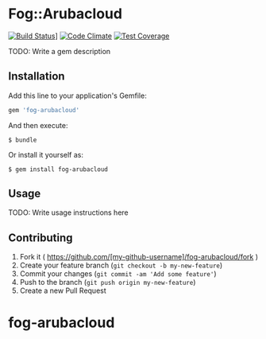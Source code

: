 # Fog::Arubacloud

[![Build Status](https://travis-ci.org/blackms/fog-arubacloud.svg?branch=master)](https://travis-ci.org/blackms/fog-arubacloud.svg?branch=master)]
[![Code Climate](https://codeclimate.com/repos/56792d122af2347fc2002962/badges/c178bedcd59b3384529d/gpa.svg)](https://codeclimate.com/repos/56792d122af2347fc2002962/feed)
[![Test Coverage](https://codeclimate.com/repos/56792d122af2347fc2002962/badges/c178bedcd59b3384529d/coverage.svg)](https://codeclimate.com/repos/56792d122af2347fc2002962/coverage)


TODO: Write a gem description

## Installation

Add this line to your application's Gemfile:

```ruby
gem 'fog-arubacloud'
```

And then execute:

    $ bundle

Or install it yourself as:

    $ gem install fog-arubacloud

## Usage

TODO: Write usage instructions here

## Contributing

1. Fork it ( https://github.com/[my-github-username]/fog-arubacloud/fork )
2. Create your feature branch (`git checkout -b my-new-feature`)
3. Commit your changes (`git commit -am 'Add some feature'`)
4. Push to the branch (`git push origin my-new-feature`)
5. Create a new Pull Request
# fog-arubacloud
